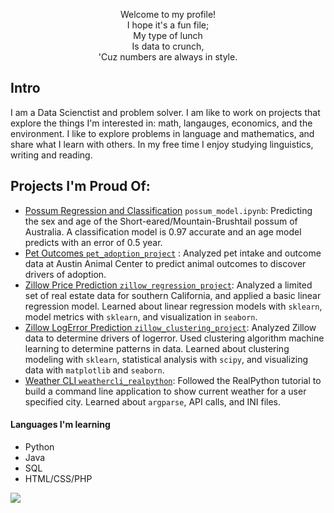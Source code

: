 <p align="center">
Welcome to my profile!</br>
I hope it's a fun file;</br>
    My type of lunch</br>
    Is data to crunch,</br>
'Cuz numbers are always in style.</br>
</p>

## Intro
I am a Data Scienctist and problem solver.  I am like to work on projects that explore the things I'm interested in: math, langauges, economics, and the environment.  I like to explore problems in language and mathematics, and share what I learn with others. In my free time I enjoy studying linguistics, writing and reading.

## Projects I'm Proud Of:
- <a href='https://github.com/stephenfitzsimon/possum-regression/blob/main/possum_models.ipynb'>Possum Regression and Classification</a> `possum_model.ipynb`: Predicting the sex and age of the Short-eared/Mountain-Brushtail possum of Australia. A classification model is 0.97 accurate and an age model predicts with an error of 0.5 year.
- <a href="https://github.com/stephenfitzsimon/pet_adoption_project">Pet Outcomes `pet_adoption_project`</a> : Analyzed pet intake and outcome data at Austin Animal Center to predict animal outcomes to discover drivers of adoption.
- <a href="https://github.com/stephenfitzsimon/zillow_regression_project">Zillow Price Prediction `zillow_regression_project`</a>: Analyzed a limited set of real estate data for southern California, and applied a basic linear regression model. Learned about linear regression models with `sklearn`, model metrics with `sklearn`, and visualization in `seaborn`.
- <a href= "https://github.com/stephenfitzsimon/zillow_clustering_project">Zillow LogError Prediction `zillow_clustering_project`</a>: Analyzed Zillow data to determine drivers of logerror.  Used clustering algorithm machine learning to determine patterns in data. Learned about clustering modeling with `sklearn`, statistical analysis with `scipy`, and visualizing data with `matplotlib` and `seaborn`.
- <a href="https://github.com/stephenfitzsimon/weathercli_realpython">Weather CLI `weathercli_realpython`</a>: Followed the RealPython tutorial to build a command line application to show current weather for a user specified city.  Learned about `argparse`, API calls, and INI files.

#### Languages I'm learning
- Python
- Java
- SQL
- HTML/CSS/PHP

<img src="https://www.codewars.com/users/stephenf/badges/micro"></img>

<!---
stephenfitzsimon/stephenfitzsimon is a ✨ special ✨ repository because its `README.md` (this file) appears on your GitHub profile.
You can click the Preview link to take a look at your changes.
--->
